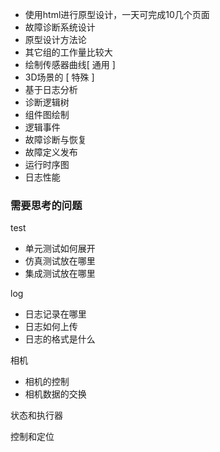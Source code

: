 - 使用html进行原型设计，一天可完成10几个页面
- 故障诊断系统设计
- 原型设计方法论
- 其它组的工作量比较大
- 绘制传感器曲线[ 通用 ]
- 3D场景的 [ 特殊 ]
- 基于日志分析
- 诊断逻辑树
- 组件图绘制
- 逻辑事件
- 故障诊断与恢复
- 故障定义发布
- 运行时序图
- 日志性能


### 需要思考的问题
test
- 单元测试如何展开
- 仿真测试放在哪里
- 集成测试放在哪里

log
- 日志记录在哪里
- 日志如何上传
- 日志的格式是什么

相机
- 相机的控制
- 相机数据的交换

状态和执行器

控制和定位

